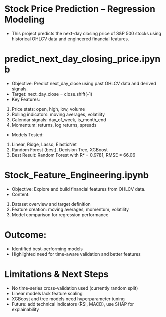 # Stock Price Prediction – Regression Modeling
- This project predicts the next-day closing price of S&P 500 stocks using historical OHLCV data and engineered financial features.

# predict_next_day_closing_price.ipynb
- Objective: Predict next_day_close using past OHLCV data and derived signals.
- Target: next_day_close = close.shift(-1)
- Key Features:
1. Price stats: open, high, low, volume
2. Rolling indicators: moving averages, volatility
3. Calendar signals: day_of_week, is_month_end
4. Momentum: returns, log returns, spreads

- Models Tested:
1. Linear, Ridge, Lasso, ElasticNet
2. Random Forest (best), Decision Tree, XGBoost
3. Best Result: Random Forest with R² = 0.9781, RMSE = 66.06

# Stock_Feature_Engineering.ipynb
- Objective: Explore and build financial features from OHLCV data.
- Content:
1. Dataset overview and target definition
2. Feature creation: moving averages, momentum, volatility
3. Model comparison for regression performance

# Outcome:
- Identified best-performing models
- Highlighted need for time-aware validation and better features

# Limitations & Next Steps
- No time-series cross-validation used (currently random split)
- Linear models lack feature scaling
- XGBoost and tree models need hyperparameter tuning
- Future: add technical indicators (RSI, MACD), use SHAP for explainability